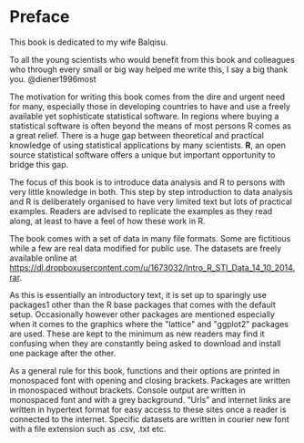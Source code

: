 # Preface

This book is dedicated to my wife Balqisu. 

To all the young scientists who would benefit from this book and colleagues who 
through every small or big way helped me write this, I say a big thank you. 
@diener1996most

The motivation for writing this book comes from the dire and urgent need for 
many, especially those in developing countries to have and use a freely 
available yet sophisticate statistical software. In regions where buying a 
statistical software is often beyond the means of most persons R comes as a 
great relief. There is a huge gap between theoretical and practical knowledge of 
using statistical applications by many scientists. **R**, an open source 
statistical software offers a unique but important opportunity to bridge this 
gap.  

The focus of this book is to introduce data analysis and R to persons with very 
little knowledge in both. This step by step introduction to data analysis and R 
is deliberately organised to have very limited text but lots of practical 
examples. Readers are advised to replicate the examples as they read along, at 
least to have a feel of how these work in R.   

The book comes with a set of data in many file formats. Some are fictitious 
while a few are real data modified for public use. The datasets are freely 
available online at 
<https://dl.dropboxusercontent.com/u/1673032/Intro_R_STI_Data_14_10_2014.rar>.  

As this is essentially an introductory text, it is set up to sparingly use 
packages1 other than the R base packages that comes with the default setup. 
Occasionally however other packages are mentioned especially when it comes to 
the graphics where the "lattice" and "ggplot2" packages are used. These are kept 
to the minimum as new readers may find it confusing when they are constantly 
being asked to download and install one package after the other.  

As a general rule for this book, functions and their options are printed in 
monospaced font with opening and closing brackets. Packages are written in 
monospaced without brackets. Console output are written in monospaced font and 
with a grey background. ”Urls” and internet links are written in hypertext 
format for easy access to these sites once a reader is connected to the internet. 
Specific datasets are written in courier new font with a file extension such as 
.csv, .txt etc.

